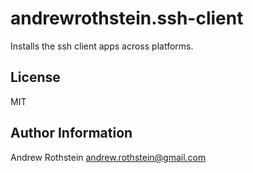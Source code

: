 andrewrothstein.ssh-client
=========================

Installs the ssh client apps across platforms.

License
-------

MIT

Author Information
------------------

Andrew Rothstein andrew.rothstein@gmail.com
